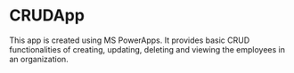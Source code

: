 # CRUDApp

This app is created using MS PowerApps. It provides basic CRUD functionalities of creating, updating, deleting and viewing the employees in an organization.
